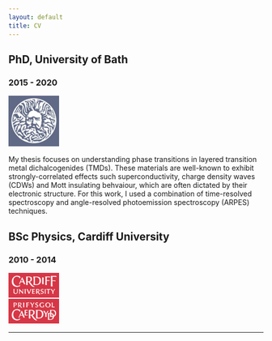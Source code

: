 ```yaml
---
layout: default
title: CV
---
```


## PhD, University of Bath
### 2015 - 2020

<p align="left">
  <img width="100" height="100" src="/images/bath.jpg">
</p>

My thesis focuses on understanding phase transitions in layered transition metal dichalcogenides (TMDs). These materials are well-known to exhibit strongly-correlated effects such superconductivity, charge density waves (CDWs) and Mott insulating behvaiour, which are often dictated by their electronic structure. For this work, I used a combination of time-resolved spectroscopy and angle-resolved photoemission spectroscopy (ARPES) techniques.

## BSc Physics, Cardiff University
### 2010 - 2014

<p align="left">
  <img width="100" height="100" src="/images/cardiff.jpg">
</p>


***

